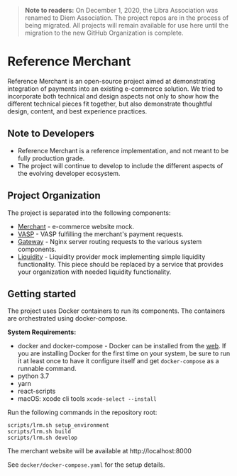 > **Note to readers:** On December 1, 2020, the Libra Association was renamed to Diem Association. The project repos are in the process of being migrated. All projects will remain available for use here until the migration to the new GitHub Organization is complete.

# Reference Merchant

Reference Merchant is an open-source project aimed at demonstrating integration of 
payments into an existing e-commerce solution. We tried to incorporate both technical and design
aspects not only to show how the different technical pieces fit together, but also demonstrate
thoughtful design, content, and best experience practices.


## Note to Developers

* Reference Merchant is a reference implementation, and not meant to be fully production grade.
* The project will continue to develop to include the different aspects of the evolving developer ecosystem.


## Project Organization

The project is separated into the following components:
* [Merchant](/merchant) - e-commerce website mock.
* [VASP](/vasp) - VASP fulfilling the merchant's payment requests.
* [Gateway](/gateway) - Nginx server routing requests to the various system components.
* [Liquidity](/liquidity) - Liquidity provider mock implementing simple liquidity functionality.
    This piece should be replaced by a service that provides your organization with needed
    liquidity functionality.


## Getting started

The project uses Docker containers to run its components. The containers are orchestrated using
docker-compose.

**System Requirements:**
* docker and docker-compose - Docker can be installed from the [web](https://www.docker.com/products/docker-desktop). If you are installing Docker for the first time on your system, be sure to run it at least once to have it configure itself and get `docker-compose` as a runnable command.
* python 3.7
* yarn
* react-scripts
* macOS: xcode cli tools  ```xcode-select --install```

Run the following commands in the repository root:
```shell script
scripts/lrm.sh setup_environment
scripts/lrm.sh build
scripts/lrm.sh develop
```

The merchant website will be available at http://localhost:8000

See `docker/docker-compose.yaml` for the setup details.
